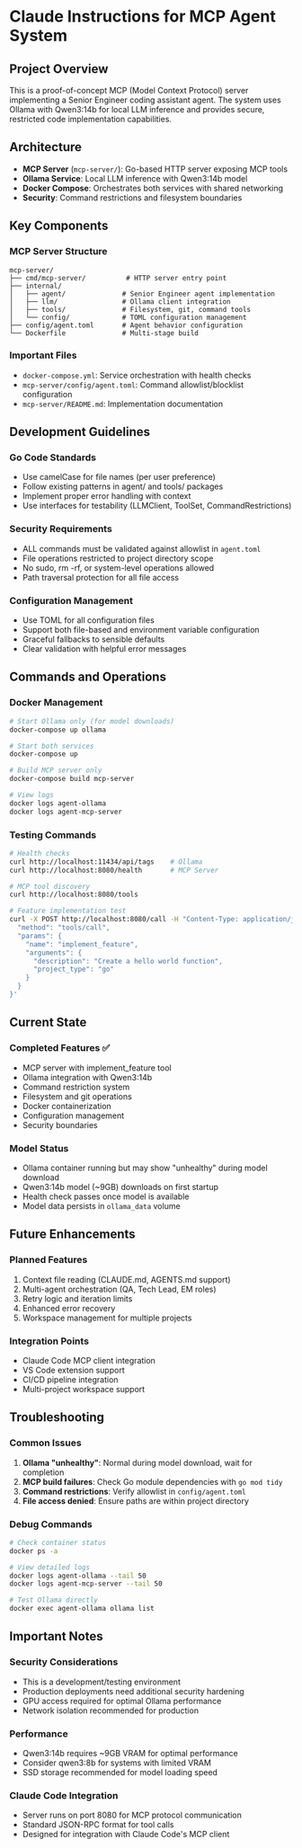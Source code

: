 # Claude Instructions for MCP Agent System

## Project Overview

This is a proof-of-concept MCP (Model Context Protocol) server implementing a Senior Engineer coding assistant agent. The system uses Ollama with Qwen3:14b for local LLM inference and provides secure, restricted code implementation capabilities.

## Architecture

- **MCP Server** (`mcp-server/`): Go-based HTTP server exposing MCP tools
- **Ollama Service**: Local LLM inference with Qwen3:14b model
- **Docker Compose**: Orchestrates both services with shared networking
- **Security**: Command restrictions and filesystem boundaries

## Key Components

### MCP Server Structure
```
mcp-server/
├── cmd/mcp-server/          # HTTP server entry point
├── internal/
│   ├── agent/              # Senior Engineer agent implementation
│   ├── llm/                # Ollama client integration
│   ├── tools/              # Filesystem, git, command tools
│   └── config/             # TOML configuration management
├── config/agent.toml       # Agent behavior configuration
└── Dockerfile              # Multi-stage build
```

### Important Files
- `docker-compose.yml`: Service orchestration with health checks
- `mcp-server/config/agent.toml`: Command allowlist/blocklist configuration
- `mcp-server/README.md`: Implementation documentation

## Development Guidelines

### Go Code Standards
- Use camelCase for file names (per user preference)
- Follow existing patterns in agent/ and tools/ packages
- Implement proper error handling with context
- Use interfaces for testability (LLMClient, ToolSet, CommandRestrictions)

### Security Requirements
- ALL commands must be validated against allowlist in `agent.toml`
- File operations restricted to project directory scope
- No sudo, rm -rf, or system-level operations allowed
- Path traversal protection for all file access

### Configuration Management
- Use TOML for all configuration files
- Support both file-based and environment variable configuration
- Graceful fallbacks to sensible defaults
- Clear validation with helpful error messages

## Commands and Operations

### Docker Management
```bash
# Start Ollama only (for model downloads)
docker-compose up ollama

# Start both services
docker-compose up

# Build MCP server only
docker-compose build mcp-server

# View logs
docker logs agent-ollama
docker logs agent-mcp-server
```

### Testing Commands
```bash
# Health checks
curl http://localhost:11434/api/tags    # Ollama
curl http://localhost:8080/health       # MCP Server

# MCP tool discovery
curl http://localhost:8080/tools

# Feature implementation test
curl -X POST http://localhost:8080/call -H "Content-Type: application/json" -d '{
  "method": "tools/call",
  "params": {
    "name": "implement_feature",
    "arguments": {
      "description": "Create a hello world function",
      "project_type": "go"
    }
  }
}'
```

## Current State

### Completed Features ✅
- MCP server with implement_feature tool
- Ollama integration with Qwen3:14b
- Command restriction system
- Filesystem and git operations
- Docker containerization
- Configuration management
- Security boundaries

### Model Status
- Ollama container running but may show "unhealthy" during model download
- Qwen3:14b model (~9GB) downloads on first startup
- Health check passes once model is available
- Model data persists in `ollama_data` volume

## Future Enhancements

### Planned Features
1. Context file reading (CLAUDE.md, AGENTS.md support)
2. Multi-agent orchestration (QA, Tech Lead, EM roles)
3. Retry logic and iteration limits
4. Enhanced error recovery
5. Workspace management for multiple projects

### Integration Points
- Claude Code MCP client integration
- VS Code extension support
- CI/CD pipeline integration
- Multi-project workspace support

## Troubleshooting

### Common Issues
1. **Ollama "unhealthy"**: Normal during model download, wait for completion
2. **MCP build failures**: Check Go module dependencies with `go mod tidy`
3. **Command restrictions**: Verify allowlist in `config/agent.toml`
4. **File access denied**: Ensure paths are within project directory

### Debug Commands
```bash
# Check container status
docker ps -a

# View detailed logs
docker logs agent-ollama --tail 50
docker logs agent-mcp-server --tail 50

# Test Ollama directly
docker exec agent-ollama ollama list
```

## Important Notes

### Security Considerations
- This is a development/testing environment
- Production deployments need additional security hardening
- GPU access required for optimal Ollama performance
- Network isolation recommended for production

### Performance
- Qwen3:14b requires ~9GB VRAM for optimal performance
- Consider qwen3:8b for systems with limited VRAM
- SSD storage recommended for model loading speed

### Claude Code Integration
- Server runs on port 8080 for MCP protocol communication
- Standard JSON-RPC format for tool calls
- Designed for integration with Claude Code's MCP client